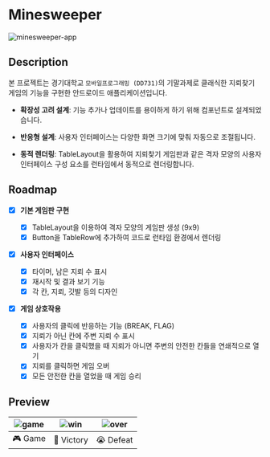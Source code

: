 # Minesweeper

![minesweeper-app](https://github.com/gwansikk/minesweeper-app/assets/39869096/35262004-6381-4701-9542-e07bd705fe87)

## Description

본 프로젝트는 경기대학교 `모바일프로그래밍 (DD731)`의 기말과제로 클래식한 지뢰찾기 게임의 기능을 구현한 안드로이드 애플리케이션입니다.

- **확장성 고려 설계**: 기능 추가나 업데이트를 용이하게 하기 위해 컴포넌트로 설계되었습니다.

- **반응형 설계**: 사용자 인터페이스는 다양한 화면 크기에 맞춰 자동으로 조절됩니다.

- **동적 렌더링**: TableLayout을 활용하여 지뢰찾기 게임판과 같은 격자 모양의 사용자 인터페이스 구성 요소를 런타임에서 동적으로 렌더링합니다.

## Roadmap

- [x] **기본 게임판 구현**

  - [x] TableLayout을 이용하여 격자 모양의 게임판 생성 (9x9)
  - [x] Button을 TableRow에 추가하여 코드로 런타임 환경에서 렌더링

- [x] **사용자 인터페이스**

  - [x] 타이머, 남은 지뢰 수 표시
  - [x] 재시작 및 결과 보기 기능
  - [x] 각 칸, 지뢰, 깃발 등의 디자인

- [x] **게임 상호작용**

  - [x] 사용자의 클릭에 반응하는 기능 (BREAK, FLAG)
  - [x] 지뢰가 아닌 칸에 주변 지뢰 수 표시
  - [x] 사용자가 칸을 클릭했을 때 지뢰가 아니면 주변의 안전한 칸들을 연쇄적으로 열기
  - [x] 지뢰를 클릭하면 게임 오버
  - [x] 모든 안전한 칸을 열었을 때 게임 승리

## Preview

| ![game](https://github.com/gwansikk/minesweeper-app/assets/39869096/743a1c8f-f4c0-4cc1-863a-7ad0d78a519e) | ![win](https://github.com/gwansikk/minesweeper-app/assets/39869096/16557517-ad14-4ebc-9a84-a3cbf6005bb2) | ![over](https://github.com/gwansikk/minesweeper-app/assets/39869096/c99849f4-fdbb-40da-a0a6-f40ab62de232) |
| :-------------------------------------------------------------------------------------------------------: | :------------------------------------------------------------------------------------------------------: | :-------------------------------------------------------------------------------------------------------: |
|                                                  🎮 Game                                                  |                                                🎉 Victory                                                |                                                 😭 Defeat                                                 |
